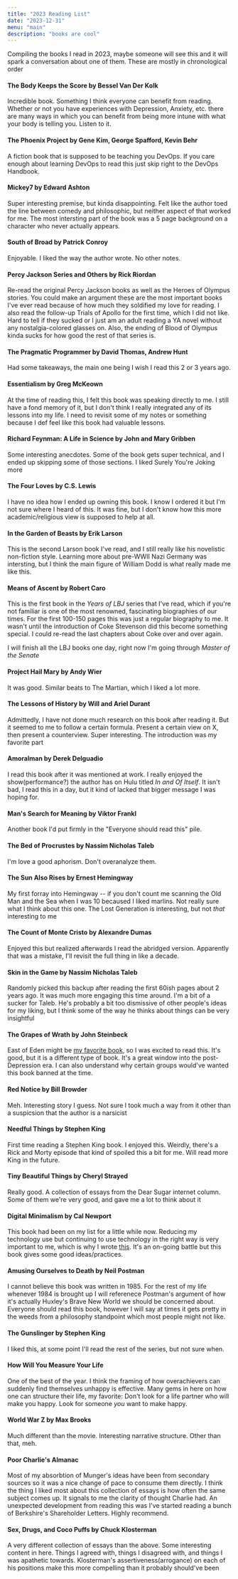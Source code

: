 ```yaml
---
title: "2023 Reading List"
date: "2023-12-31"
menu: "main"
description: "books are cool"
---
```





Compiling the books I read in 2023, maybe someone will see this and it will spark a conversation about one of them. These are mostly in chronological order


#### The Body Keeps the Score by Bessel Van Der Kolk

Incredible book. Something I think everyone can benefit from reading. Whether or not you have experiences with Depression, Anxiety, etc. there are many ways in which you can benefit from being more intune with what your body is telling you. Listen to it.


#### The Phoenix Project by Gene Kim, George Spafford, Kevin Behr

A fiction book that is supposed to be teaching you DevOps. If you care enough about learning DevOps to read this just skip right to the DevOps Handbook.

#### Mickey7 by Edward Ashton

Super interesting premise, but kinda disappointing. Felt like the author toed the line between comedy and philosophic, but neither aspect of that worked for me. The most intersting part of the book was a 5 page background on a character who never actually appears.


#### South of Broad by Patrick Conroy

Enjoyable. I liked the way the author wrote. No other notes.


#### Percy Jackson Series and Others by Rick Riordan

Re-read the original Percy Jackson books as well as the Heroes of Olympus stories. You could make an argument these are the most important books I've ever read because of how much they soldified my love for reading. I also read the follow-up Trials of Apollo for the first time, which I did not like. Hard to tell if they sucked or I just am an adult reading a YA novel without any nostalgia-colored glasses on. Also, the ending of Blood of Olympus kinda sucks for how good the rest of that series is.

#### The Pragmatic Programmer by David Thomas, Andrew Hunt

Had some takeaways, the main one being I wish I read this 2 or 3 years ago.


#### Essentialism by Greg McKeown

At the time of reading this, I felt this book was speaking directly to me. I still have a fond memory of it, but I don't think I really integrated any of its lessons into my life. I need to revisit some of my notes or something because I def feel like this book had valuable lessons.


#### Richard Feynman: A Life in Science by John and Mary Gribben

Some interesting anecdotes. Some of the book gets super technical, and I ended up skipping some of those sections. I liked Surely You're Joking more

#### The Four Loves by C.S. Lewis

I have no idea how I ended up owning this book. I know I ordered it but I'm not sure where I heard of this. It was fine, but I don't know how this more academic/religious view is supposed to help at all.

#### In the Garden of Beasts by Erik Larson

This is the second Larson book I've read, and I still really like his novelistic non-fiction style. Learning more about pre-WWII Nazi Germany was intersting, but I think the main figure of William Dodd is what really made me like this.


#### Means of Ascent by Robert Caro

This is the first book in the *Years of LBJ* series that I've read, which if you're not familiar is one of the most renowned, fascinating biographies of our times. For the first 100-150 pages this was just a regular biography to me. It wasn't until the introduction of Coke Stevenson did this become something special. I could re-read the last chapters about Coke over and over again.

I will finish all the LBJ books one day, right now I'm going through *Master of the Senate*

#### Project Hail Mary by Andy Wier

It was good. Similar beats to The Martian, which I liked a lot more.

#### The Lessons of History by Will and Ariel Durant

Admittedly, I have not done much research on this book after reading it. But it seemed to me to follow a certain formula. Present a certain view on X, then present a counterview. Super interesting. The introduction was my favorite part

#### Amoralman by Derek Delguadio

I read this book after it was mentioned at work. I really enjoyed the show(performance?) the author has on Hulu titled *In and Of Itself*. It isn't bad, I read this in a day, but it kind of lacked that bigger message I was hoping for.


#### Man's Search for Meaning by Viktor Frankl

Another book I'd put firmly in the "Everyone should read this" pile.

#### The Bed of Procrustes by Nassim Nicholas Taleb

I'm love a good aphorism. Don't overanalyze them.


#### The Sun Also Rises by Ernest Hemingway

My first forray into Hemingway -- if you don't count me scanning the Old Man and the Sea when I was 10 becaused I liked marlins. Not really sure what I think about this one. The Lost Generation is interesting, but not *that* interesting to me

#### The Count of Monte Cristo by Alexandre Dumas
Enjoyed this but realized afterwards I read the abridged version. Apparently that was a mistake, I'll revisit the full thing in like a decade.

#### Skin in the Game by Nassim Nicholas Taleb
Randomly picked this backup after reading the first 60ish pages about 2 years ago. It was much more engaging this time around. I'm a bit of a sucker for Taleb. He's probably a bit too dismissive of other people's ideas for my liking, but I think some of the way he thinks about things can be very insightful


#### The Grapes of Wrath by John Steinbeck

East of Eden might be [my favorite book](https://matthartz.me/posts/books_as_a_service/), so I was excited to read this. It's good, but it is a different type of book. It's a great window into the post-Depression era. I can also understand why certain groups would've wanted this book banned at the time.


#### Red Notice by Bill Browder

Meh. Interesting story I guess. Not sure I took much a way from it other than a suspicsion that the author is a narsicist


#### Needful Things by Stephen King

First time reading a Stephen King book. I enjoyed this. Weirdly, there's a Rick and Morty episode that kind of spoiled this a bit for me. Will read more King in the future.

#### Tiny Beautiful Things by Cheryl Strayed

Really good. A collection of essays from the Dear Sugar internet column. Some of them we're very good, and gave me a lot to think about it


#### Digital Minimalism by Cal Newport


This book had been on my list for a little while now. Reducing my technology use but continuing to use technology in the right way is very important to me, which is why I wrote [this](https://matthartz.me/posts/digital_ascetic/). It's an on-going battle but this book gives some good ideas/practices.


#### Amusing Ourselves to Death by Neil Postman

I cannot believe this book was written in 1985. For the rest of my life whenever 1984 is brought up I will referenece Postman's argument of how it's actually Huxley's Brave New World we should be concerned about. Everyone should read this book, however I will say at times it gets pretty in the weeds from a philosophy standpoint which most people might not like.


#### The Gunslinger by Stephen King

I liked this, at some point I'll read the rest of the series, but not sure when.


#### How Will You Measure Your Life

One of the best of the year. I think the framing of how overachievers can suddenly find themselves unhappy is effective. Many gems in here on how one can structure their life, my favorite: Don't look for a life partner who will make you happy. Look for someone *you* want to make happy.


#### World War Z by Max Brooks

Much different than the movie. Interesting narrative structure. Other than that, meh.


#### Poor Charlie's Almanac 

Most of my absorbtion of Munger's ideas have been from secondary sources so it was a nice change of pace to consume them directly. I think the thing I liked most about this collection of essays is how often the same subject comes up. It signals to me the clarity of thought Charlie had. An unexpected development from reading this was I've started reading a bunch of Berkshire's Shareholder Letters. Highly recommend.


#### Sex, Drugs, and Coco Puffs by Chuck Klosterman

A very different collection of essays than the above. Some interesting content in here. Things I agreed with, things I disagreed with, and things I was apathetic towards. Klosterman's assertiveness(arrogance) on each of his positions make this more compelling than it probably should've been